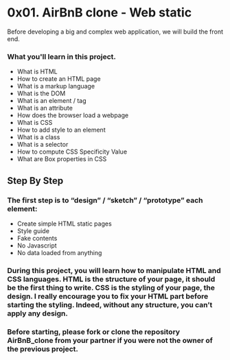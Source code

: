 # 0x01. AirBnB clone - Web static

Before developing a big and complex web application, we will build the front end.

### What you'll learn in this project.
* What is HTML
* How to create an HTML page
* What is a markup language
* What is the DOM
* What is an element / tag
* What is an attribute
* How does the browser load a webpage
* What is CSS
* How to add style to an element
* What is a class
* What is a selector
* How to compute CSS Specificity Value
* What are Box properties in CSS

## Step By Step

### The first step is to “design” / “sketch” / “prototype” each element:

* Create simple HTML static pages
* Style guide
* Fake contents
* No Javascript
* No data loaded from anything

### During this project, you will learn how to manipulate HTML and CSS languages. HTML is the structure of your page, it should be the first thing to write. CSS is the styling of your page, the design. I really encourage you to fix your HTML part before starting the styling. Indeed, without any structure, you can’t apply any design.

### Before starting, please fork or clone the repository AirBnB_clone from your partner if you were not the owner of the previous project.
